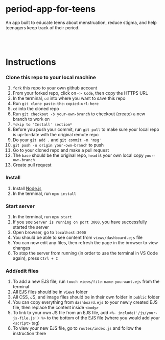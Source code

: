 # period-app-for-teens
An app built to educate teens about menstruation, reduce stigma, and help teenagers keep track of their period. 

<br><br>

# Instructions

### Clone this repo to your local machine
1. `fork` this repo to your own github account
2. From your forked repo, click on `<> Code`, then copy the HTTPS URL
3. In the terminal, `cd` into where you want to save this repo
4. Run `git clone paste-the-copied-url-here`
5. `cd` into the cloned repo
6. Run `git checkout -b your-own-branch` to checkout (create) a new branch to work on
7. `*skip to 'Install' section*`
8. Before you push your commit, run `git pull` to make sure your local repo is up-to-date with the original remote repo
9. Do your `git add .` and `git commit -m 'msg'`
10. `git push -u origin your-own-branch` to push
11. Go to your cloned repo and make a pull request
12. The `base` should be the original repo, `head` is your own local copy `your-own-branch`
13. Create pull request

### Install
1. Install [Node.js](https://nodejs.org/en)
2. In the terminal, run `npm install`

### Start server
1. In the terminal, run `npm start`
2. If you see `Server is running on port 3000`, you have successfully started the server 
3. Open browser, go to `localhost:3000`
4. You should be able to see content from `views/dashboard.ejs` file
5. You can now edit any files, then refresh the page in the browser to view changes
6. To stop the server from running (in order to use the terminal in VS Code again), press `Ctrl + C`

### Add/edit files
1. To add a new EJS file, run `touch views/file-name-you-want.ejs` from the terminal
2. All EJS files should be in `views` folder
3. All CSS, JS, and image files should be in their own folder in `public` folder
4. You can copy everything from `dashboard.ejs` to your newly created EJS file, then replace the content inside `<body>`
5. To link to your own JS file from an EJS file, add `<%- include('/js/your-js-file.js') %>` to the bottom of the EJS file (where you would add your `<script>` tag)
6. To view your new EJS file, go to `routes/index.js` and follow the instruction there